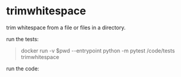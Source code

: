 # trimwhitespace
trim whitespace from a file or files in a directory.

run the tests:
> docker run -v $pwd --entrypoint python -m pytest /code/tests trimwhitespace

run the code:
>
